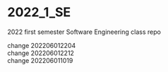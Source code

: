 # 2022_1_SE
2022 first semester Software Engineering class repo  

change 202206012204  
change 202206012212  
change 202206011019  
